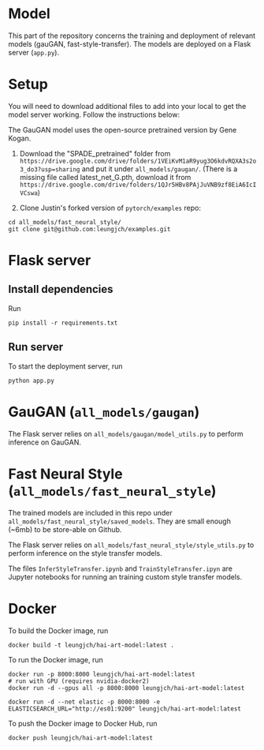 # Model
This part of the repository concerns the training and deployment of relevant models (gauGAN, fast-style-transfer). The models are deployed on a Flask server (`app.py`).

# Setup
You will need to download additional files to add into your local to get the model server working. Follow the instructions below:

The GauGAN model uses the open-source pretrained version by Gene Kogan. 
1. Download the "SPADE_pretrained" folder from `https://drive.google.com/drive/folders/1VEiKvM1aR9yug3O6kdvRQXA3s2o3_do3?usp=sharing` and put it under `all_models/gaugan/`.
(There is a missing file called latest_net_G.pth, download it from `https://drive.google.com/drive/folders/1QJr5HBv8PAjJuVNB9zf8EiA6IcIVCswa`)

2. Clone Justin's forked version of `pytorch/examples` repo: 
```shell
cd all_models/fast_neural_style/
git clone git@github.com:leungjch/examples.git
```

# Flask server

## Install dependencies
Run 
```shell
pip install -r requirements.txt
```

## Run server

To start the deployment server, run 
```shell
python app.py
```
# GauGAN (`all_models/gaugan`)
The Flask server relies on `all_models/gaugan/model_utils.py` to perform inference on GauGAN.

# Fast Neural Style (`all_models/fast_neural_style`)
The trained models are included in this repo under `all_models/fast_neural_style/saved_models`. They are small enough (~6mb) to be store-able on Github. 

The Flask server relies on `all_models/fast_neural_style/style_utils.py` to perform inference on the style transfer models. 

The files `InferStyleTransfer.ipynb` and `TrainStyleTransfer.ipyn` are Jupyter notebooks for running an training custom style transfer models.


# Docker
To build the Docker image, run 
```shell
docker build -t leungjch/hai-art-model:latest .
```
To run the Docker image, run
```shell
docker run -p 8000:8000 leungjch/hai-art-model:latest
# run with GPU (requires nvidia-docker2)
docker run -d --gpus all -p 8000:8000 leungjch/hai-art-model:latest

docker run -d --net elastic -p 8000:8000 -e ELASTICSEARCH_URL="http://es01:9200" leungjch/hai-art-model:latest
```
To push the Docker image to Docker Hub, run
```
docker push leungjch/hai-art-model:latest
```

